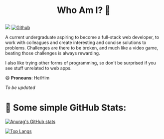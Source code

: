 # <p style="text-align: center;">Who Am I? 🤔 </p>

![](https://visitor-badge.laobi.icu/badge?page_id=uncharteredworld.uncharteredworld)  [![Github](https://img.shields.io/github/followers/UncharteredWorld?label=Follow&style=social)](https://github.com/UncharteredWorld)

<p>A current undergraduate aspiring to become a full-stack web developer, to work with colleagues and create interesting and concise solutions to problems. Challenges are there to be broken, and much like a video game, beating those challenges is always rewarding.

I also like trying other forms of programming, so don't be surprised if you see stuff unrelated to web apps.
 </p>


😄 **Pronouns**: He/Him


*To be updated*
# 👾 Some simple GitHub Stats:
[![Anurag's GitHub stats](https://github-readme-stats.vercel.app/api?username=uncharteredworld&hide_border=true&&count_private=true&show_icons=true&include_all_commits=true&theme=synthwave)](https://github.com/anuraghazra/github-readme-stats)

[![Top Langs](https://github-readme-stats.vercel.app/api/top-langs/?username=uncharteredworld)](https://github.com/anuraghazra/github-readme-stats)


<!--
**UncharteredWorld/UncharteredWorld** is a ✨ _special_ ✨ repository because its `README.md` (this file) appears on your GitHub profile.

Here are some ideas to get you started:

- 🔭 I’m currently working on ...
- 🌱 I’m currently learning ...
- 👯 I’m looking to collaborate on ...
- 🤔 I’m looking for help with ...
- 💬 Ask me about ...
- 📫 How to reach me: ...
- 😄 Pronouns: ...
- ⚡ Fun fact: ...
-->
